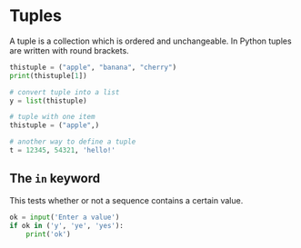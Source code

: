 # Tuples

A tuple is a collection which is ordered and unchangeable. In Python tuples are written with round brackets.

```py
thistuple = ("apple", "banana", "cherry")
print(thistuple[1])

# convert tuple into a list
y = list(thistuple)

# tuple with one item
thistuple = ("apple",)

# another way to define a tuple
t = 12345, 54321, 'hello!'
```

## The `in` keyword

This tests whether or not a sequence contains a certain value.

```py
ok = input('Enter a value')
if ok in ('y', 'ye', 'yes'):
    print('ok')
```